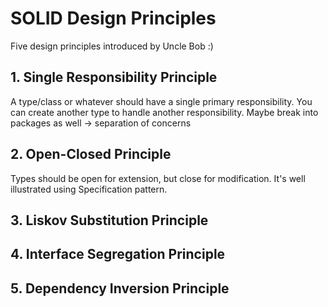 # SOLID Design Principles

Five design principles introduced by Uncle Bob :)

## 1. Single Responsibility Principle

A type/class or whatever should have a single primary responsibility.
You can create another type to handle another responsibility.
Maybe break into packages as well -> separation of concerns

## 2. Open-Closed Principle

Types should be open for extension, but close for modification.
It's well illustrated using Specification pattern.

## 3. Liskov Substitution Principle

## 4. Interface Segregation Principle

## 5. Dependency Inversion Principle

